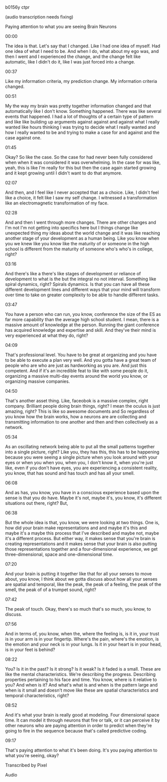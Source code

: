 b0156y ctpr

(audio transcription needs fixing)

Paying attention to what you are seeing Brain Neurons 

00:00

The idea is that. Let's say that I changed. Like I had one idea of myself. Had one idea of what I need to be. And when I do, what about my ego was, and then I went and I experienced the change, and the change felt like automatic, like I didn't do it, like I was just forced into a change.

00:37

Like my information criteria, my prediction change. My information criteria changed.

00:51

My the way my brain was pretty together information changed and that automatically like I don't know. Something happened. There was like several events that happened. I had a lot of thoughts of a certain type of pattern and like like building up arguments against against and against what I really wanted like hours thinking I was trying to decide what I really wanted and how I really wanted to be and trying to make a case for and against and the case against one.

01:45

Okay? So like the case. So the case for had never been fully considered when when it was considered it was overwhelming. In the case for was like, yeah, this is like I'm really for this but then the case again started growing and it kept growing until I didn't want to do that anymore.

02:07

And then, and I feel like I never accepted that as a choice. Like, I didn't feel like a choice, it felt like I saw my self change. I witnessed a transformation like an electromagnetic transformation of my face.

02:28

And and then I went through more changes. There are other changes and I'm not I'm not getting into specifics here but I things change like unexpected thing my ideas about the world change and it was like reaching another stage of your development as a human being. Like you know when you we knew like you know like the maturity of or someone in the high school is different from the maturity of someone who's who's in college, right?

03:16

And there's like a there's like stages of development or reliance of development to what is the but the integral no not interval. Something like spiral dynamics, right? Spirals dynamics. Is that you can have all these different development lines and different ways that your mind will transform over time to take on greater complexity to be able to handle different tasks.

03:47

You have a person who can run, you know, conference the size of the ES as far more capability than the average high school student. I mean, there is a massive amount of knowledge at the person. Running the giant conference has acquired knowledge and expertise and skill. And they've their mind is very experienced at what they do, right?

04:09

That's professional level. You have to be great at organizing and you have to be able to execute a plan very well. And you gotta have a great team of people who are who are just as hardworking as you are. And just this competent. And if it's an incredible feat to like with some people do it, organizing a massive multi-day events around the world you know, or organizing massive companies.

04:50

That's another asset thing. Like, faceobok is a massive complex, right company. Brilliant people doing brain things, right? I mean the oculus is just amazing, right? This is like so awesome documents and So regardless of you know how the brain works, how a neurons are are collecting and transmitting information to one another and then and then collectively as a network.

05:34

As an oscillating network being able to put all the small patterns together into a single picture, right? Like you, they has this, this has to be happening because you were seeing a single picture when you look around with your eyes or when you when you, when you, I don't know it, when you're just like, even if you don't have eyes, you are experiencing a consistent reality, you know, that has sound and has touch and has all your smell.

06:08

And as has, you know, you have in a conscious experience based upon the sense is that you do have. Maybe it's not, maybe it's, you know, it's different situations out there, right? But,

06:38

But the whole idea is that, you know, we were looking at two things. One is, how did your brain make representations and and maybe it's this and maybe it's a maybe this process that I've described and maybe not, maybe it's a different process. But either way, it makes sense that you're brain is creating representations and it makes sense that your brain is also putting those representations together and a four-dimensional experience, we get three-dimensional, space and one-dimensional time.

07:20

And your brain is putting it together like that for all your senses to move about, you know, I think about we gotta discuss about how all your senses are spatial and temporal, like the peak, the peak of a feeling, the peak of the smell, the peak of of a trumpet sound, right?

07:42

The peak of touch. Okay, there's so much that's so much, you know, to discuss.

07:56

And in terms of, you know, when the, where the feeling is, is it in, your trust is in your arm is in your fingertip. Where's the pain, where's the emotion, is the emotion and your neck is in your lungs. Is it in your heart is in your head, is in your feet is behind?

08:22

You? Is it in the past? Is it strong? Is it weak? Is it faded is a small. These are like the mental characteristics. We're describing the progress. Describing properties pertaining to his face and time. You know, where is it relative to you? And when is it? And what's what is and when is the pattern large and when is it small and doesn't move like these are spatial characteristics and temporal characteristics, right?

08:52

And it's what your brain is really good at modeling. Four dimensional space time. It can model it through neurons that fire or talk, or it can perceive it by other neurons who are paying attention in order to predict when they're going to fire in the sequence because that's called predictive coding.

09:17

That's paying attention to what it's been doing. It's you paying attention to what you're seeing, okay?

Transcribed by Pixel

Audio